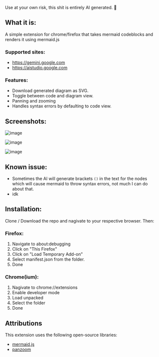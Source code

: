 Use at your own risk, this shit is entirely AI generated. 🦊

## What it is:
A simple extension for chrome/firefox that takes mermaid codeblocks and renders it using mermaid.js
### Supported sites:
- https://gemini.google.com
- https://aistudio.google.com

### Features:
- Download generated diagram as SVG.
- Toggle between code and diagram view.
- Panning and zooming
- Handles syntax errors by defaulting to code view.

## Screenshots:
![image](https://github.com/user-attachments/assets/8726f403-a42f-4687-ac4a-5eb7138ad77c)

![image](https://github.com/user-attachments/assets/7e02b397-4940-4d31-be31-5c6adf014b1b)

![image](https://github.com/user-attachments/assets/d6bac690-81bc-44b5-9e12-b2efb5e33be5)

## Known issue:
- Sometimes the AI will generate brackets `()` in the text for the nodes which will cause mermaid to throw syntax errors, not much I can do about that.
- idk 

## Installation:
Clone / Download the repo and nagivate to your respective browser. Then:

### Firefox:
1. Navigate to about:debugging
2. Click on "This Firefox"
3. Click on "Load Temporary Add-on"
4. Select manifest.json from the folder.
5. Done

### Chrome(ium):
1. Nagivate to chrome://extensions
2. Enable developer mode
3. Load unpacked
4. Select the folder
5. Done


## Attributions
This extension uses the following open-source libraries:
- [mermaid.js](https://github.com/mermaid-js/mermaid)
- [panzoom](https://github.com/timmywil/panzoom)

